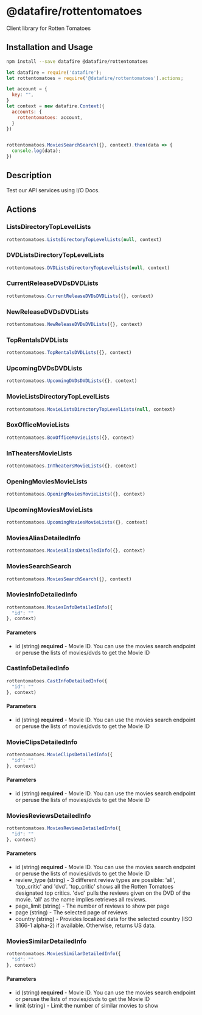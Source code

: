 # @datafire/rottentomatoes

Client library for Rotten Tomatoes

## Installation and Usage
```bash
npm install --save datafire @datafire/rottentomatoes
```

```js
let datafire = require('datafire');
let rottentomatoes = require('@datafire/rottentomatoes').actions;

let account = {
  key: "",
}
let context = new datafire.Context({
  accounts: {
    rottentomatoes: account,
  }
})


rottentomatoes.MoviesSearchSearch({}, context).then(data => {
  console.log(data);
})
```

## Description
Test our API services using I/O Docs.

## Actions
### ListsDirectoryTopLevelLists



```js
rottentomatoes.ListsDirectoryTopLevelLists(null, context)
```


### DVDListsDirectoryTopLevelLists



```js
rottentomatoes.DVDListsDirectoryTopLevelLists(null, context)
```


### CurrentReleaseDVDsDVDLists



```js
rottentomatoes.CurrentReleaseDVDsDVDLists({}, context)
```


### NewReleaseDVDsDVDLists



```js
rottentomatoes.NewReleaseDVDsDVDLists({}, context)
```


### TopRentalsDVDLists



```js
rottentomatoes.TopRentalsDVDLists({}, context)
```


### UpcomingDVDsDVDLists



```js
rottentomatoes.UpcomingDVDsDVDLists({}, context)
```


### MovieListsDirectoryTopLevelLists



```js
rottentomatoes.MovieListsDirectoryTopLevelLists(null, context)
```


### BoxOfficeMovieLists



```js
rottentomatoes.BoxOfficeMovieLists({}, context)
```


### InTheatersMovieLists



```js
rottentomatoes.InTheatersMovieLists({}, context)
```


### OpeningMoviesMovieLists



```js
rottentomatoes.OpeningMoviesMovieLists({}, context)
```


### UpcomingMoviesMovieLists



```js
rottentomatoes.UpcomingMoviesMovieLists({}, context)
```


### MoviesAliasDetailedInfo



```js
rottentomatoes.MoviesAliasDetailedInfo({}, context)
```


### MoviesSearchSearch



```js
rottentomatoes.MoviesSearchSearch({}, context)
```


### MoviesInfoDetailedInfo



```js
rottentomatoes.MoviesInfoDetailedInfo({
  "id": ""
}, context)
```

#### Parameters
* id (string) **required** - Movie ID. You can use the movies search endpoint or peruse the lists of movies/dvds to get the Movie ID

### CastInfoDetailedInfo



```js
rottentomatoes.CastInfoDetailedInfo({
  "id": ""
}, context)
```

#### Parameters
* id (string) **required** - Movie ID. You can use the movies search endpoint or peruse the lists of movies/dvds to get the Movie ID

### MovieClipsDetailedInfo



```js
rottentomatoes.MovieClipsDetailedInfo({
  "id": ""
}, context)
```

#### Parameters
* id (string) **required** - Movie ID. You can use the movies search endpoint or peruse the lists of movies/dvds to get the Movie ID

### MoviesReviewsDetailedInfo



```js
rottentomatoes.MoviesReviewsDetailedInfo({
  "id": ""
}, context)
```

#### Parameters
* id (string) **required** - Movie ID. You can use the movies search endpoint or peruse the lists of movies/dvds to get the Movie ID
* review_type (string) - 3 different review types are possible: 'all', 'top_critic' and 'dvd'. 'top_critic' shows all the Rotten Tomatoes designated top critics. 'dvd' pulls the reviews given on the DVD of the movie. 'all' as the name implies retrieves all reviews.
* page_limit (string) - The number of reviews to show per page
* page (string) - The selected page of reviews
* country (string) - Provides localized data for the selected country (ISO 3166-1 alpha-2) if available. Otherwise, returns US data.

### MoviesSimilarDetailedInfo



```js
rottentomatoes.MoviesSimilarDetailedInfo({
  "id": ""
}, context)
```

#### Parameters
* id (string) **required** - Movie ID. You can use the movies search endpoint or peruse the lists of movies/dvds to get the Movie ID
* limit (string) - Limit the number of similar movies to show

